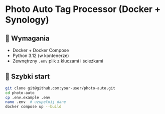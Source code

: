 # Photo Auto Tag Processor (Docker + Synology)

## 🔧 Wymagania
- Docker + Docker Compose
- Python 3.12 (w kontenerze)
- Zewnętrzny `.env` plik z kluczami i ścieżkami

## 🚀 Szybki start

```bash
git clone git@github.com:your-user/photo-auto.git
cd photo-auto
cp .env.example .env
nano .env  # uzupełnij dane
docker compose up --build


